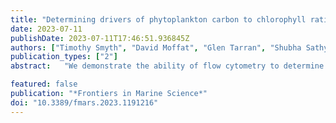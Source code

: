 ```yaml
---
title: "Determining drivers of phytoplankton carbon to chlorophyll ratio at Atlantic Basin scale"
date: 2023-07-11
publishDate: 2023-07-11T17:46:51.936845Z
authors: ["Timothy Smyth", "David Moffat", "Glen Tarran", "Shubha Sathyendranath", "François Ribalet", "John Casey"]
publication_types: ["2"]
abstract:   "We demonstrate the ability of flow cytometry to determine species specific cellular carbon and chlorophyll content in vivo by using laboratory cultures of phytoplankton encompassing a wide range of cell sizes. When applied to the large Atlantic Meridional Transect flow cytometry dataset, we reveal patterns in the species-specific phytoplankton carbon (C), chlorophyll (Chl) and C:Chl ratio. For Prochlorococcus the range of C:Chl is between 2 – 604; for Synechococcus 0.5 – 558. Using a Random Forest machine learning approach, we show that predictability of phytoplankton C:Chl, dominated by the prevalence of Prochlorococcus, is largely driven by silicate and nitrite concentration in the Atlantic Ocean"

featured: false
publication: "*Frontiers in Marine Science*"
doi: "10.3389/fmars.2023.1191216"
---
```


